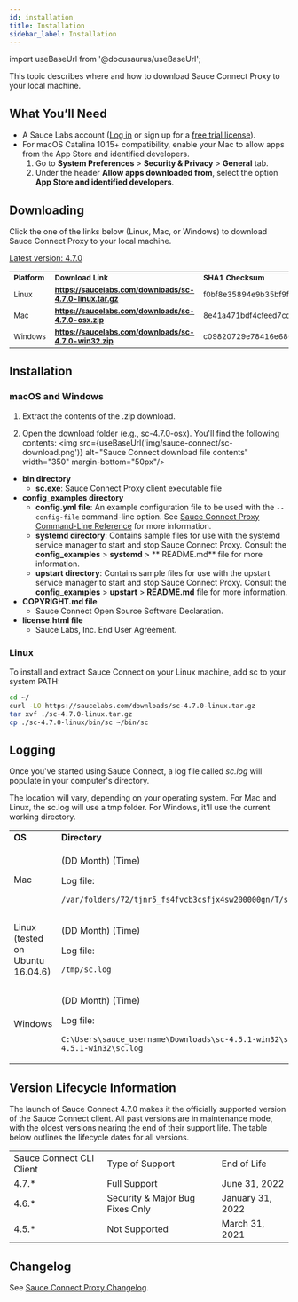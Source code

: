 ```yaml
---
id: installation
title: Installation
sidebar_label: Installation
---
```


import useBaseUrl from '@docusaurus/useBaseUrl';

This topic describes where and how to download Sauce Connect Proxy to your local machine.

## What You’ll Need

* A Sauce Labs account ([Log in](https://accounts.saucelabs.com/am/XUI/#login/) or sign up for a [free trial license](https://saucelabs.com/sign-up)).
* For macOS Catalina 10.15+ compatibility, enable your Mac to allow apps from the App Store and identified developers.
    1. Go to **System Preferences** > **Security & Privacy** > **General** tab.
    2. Under the header **Allow apps downloaded from**, select the option **App Store and identified developers**.

## Downloading

Click the one of the links below (Linux, Mac, or Windows) to download Sauce Connect Proxy to your local machine.

[Latest version: 4.7.0](https://changelog.saucelabs.com/en/sauce-connect-proxy-version-30JTvzO0F)

<table>
 <tr>
  <td><strong><small>Platform</small></strong>
  </td>
  <td><strong><small>Download Link</small></strong>
  </td>
  <td><strong><small>SHA1 Checksum</small></strong>
  </td>
 </tr>
 <tr>
  <td><small>Linux</small>
  </td>
  <td>
   <strong><small><a href="https://saucelabs.com/downloads/sc-4.7.0-linux.tar.gz">https://saucelabs.com/downloads/sc-4.7.0-linux.tar.gz</a></small></strong>
  </td>
  <td><small>f0bf8e35894e9b35bf9fae8f4f34e83845b4bb6b</small>
  </td>
 </tr>
 <tr>
  <td><small>Mac</small>
  </td>
  <td>
   <strong><small><a href="https://saucelabs.com/downloads/sc-4.7.0-osx.zip">https://saucelabs.com/downloads/sc-4.7.0-osx.zip</a></small></strong>
  </td>
  <td><small>8e41a471bdf4cfeed7cd06d6af9dd081b9aa028d</small>
  </td>
 </tr>
 <tr>
  <td><small>Windows</small>
  </td>
  <td>
   <strong><small><a href="https://saucelabs.com/downloads/sc-4.7.0-win32.zip">https://saucelabs.com/downloads/sc-4.7.0-win32.zip</a></small></strong>
  </td>
  <td><small>c09820729e78416e686e2584898577dda8268b5e</small>
  </td>
 </tr>
</table>

## Installation

### macOS and Windows

1. Extract the contents of the .zip download.

2. Open the download folder (e.g., sc-4.7.0-osx). You'll find the following contents:
<img src={useBaseUrl('img/sauce-connect/sc-download.png')} alt="Sauce Connect download file contents" width="350" margin-bottom="50px"/>

* **bin directory**
    * **sc.exe**: Sauce Connect Proxy client executable file
* **config_examples directory**
    * **config.yml file**: An example configuration file to be used with the `--config-file` command-line option. See [Sauce Connect Proxy Command-Line Reference](/dev/cli/sauce-connect-proxy) for more information.
    * **systemd directory**: Contains sample files for use with the systemd service manager to start and stop Sauce Connect Proxy. Consult the **config_examples** > **systemd** > ** README.md** file for more information.
    * **upstart directory**: Contains sample files for use with the upstart service manager to start and stop Sauce Connect Proxy. Consult the **config_examples** > **upstart** > **README.md** file for more information.
* **COPYRIGHT.md file**
  * Sauce Connect Open Source Software Declaration.
* **license.html file**
  * Sauce Labs, Inc. End User Agreement.

### Linux

To install and extract Sauce Connect on your Linux machine, add sc to your system PATH:

```bash
cd ~/
curl -LO https://saucelabs.com/downloads/sc-4.7.0-linux.tar.gz
tar xvf ./sc-4.7.0-linux.tar.gz
cp ./sc-4.7.0-linux/bin/sc ~/bin/sc
```

## Logging

Once you've started using Sauce Connect, a log file called _sc.log_ will populate in your computer's directory.

The location will vary, depending on your operating system. For Mac and Linux, the sc.log will use a tmp folder. For Windows, it'll use the current working directory.

<table>
  <tr>
   <td><strong>OS</strong>
   </td>
   <td><strong>Directory</strong>
   </td>
  </tr>
  <tr>
   <td>Mac
   </td>
   <td><p>(DD Month) (Time)</p>
   Log file:
   <p><code>/var/folders/72/tjnr5_fs4fvcb3csfjx4sw200000gn/T/sc.log</code></p>
   </td>
  </tr>
  <tr>
   <td>Linux (tested on Ubuntu 16.04.6)
   </td>
   <td><p>(DD Month) (Time)</p>
   Log file:
   <p><code>/tmp/sc.log</code></p>
   </td>
  </tr>
  <tr>
   <td>Windows
   </td>
   <td><p>(DD Month) (Time)</p>
   Log file:
   <p><code>C:\Users\sauce_username\Downloads\sc-4.5.1-win32\sc-4.5.1-win32\sc.log</code></p>
   </td>
  </tr>
</table>


## Version Lifecycle Information

The launch of Sauce Connect 4.7.0 makes it the officially supported version of the Sauce Connect client. All past versions are in maintenance mode, with the oldest versions nearing the end of their support life. The table below outlines the lifecycle dates for all versions.

<table>
  <tr>
   <td>Sauce Connect CLI Client
   </td>
   <td>Type of Support
   </td>
   <td>End of Life
   </td>
  </tr>
  <tr>
   <td>4.7.*
   </td>
   <td>Full Support
   </td>
   <td>June 31, 2022
   </td>
  </tr>
  <tr>
   <td>4.6.*
   </td>
   <td>Security & Major Bug Fixes Only
   </td>
   <td>January 31, 2022
   </td>
  </tr>
  <tr>
   <td>4.5.*
   </td>
   <td>Not Supported
   </td>
   <td>March 31, 2021
   </td>
  </tr>
</table>



## Changelog

See [Sauce Connect Proxy Changelog](/secure-connections/sauce-connect/changelog).
